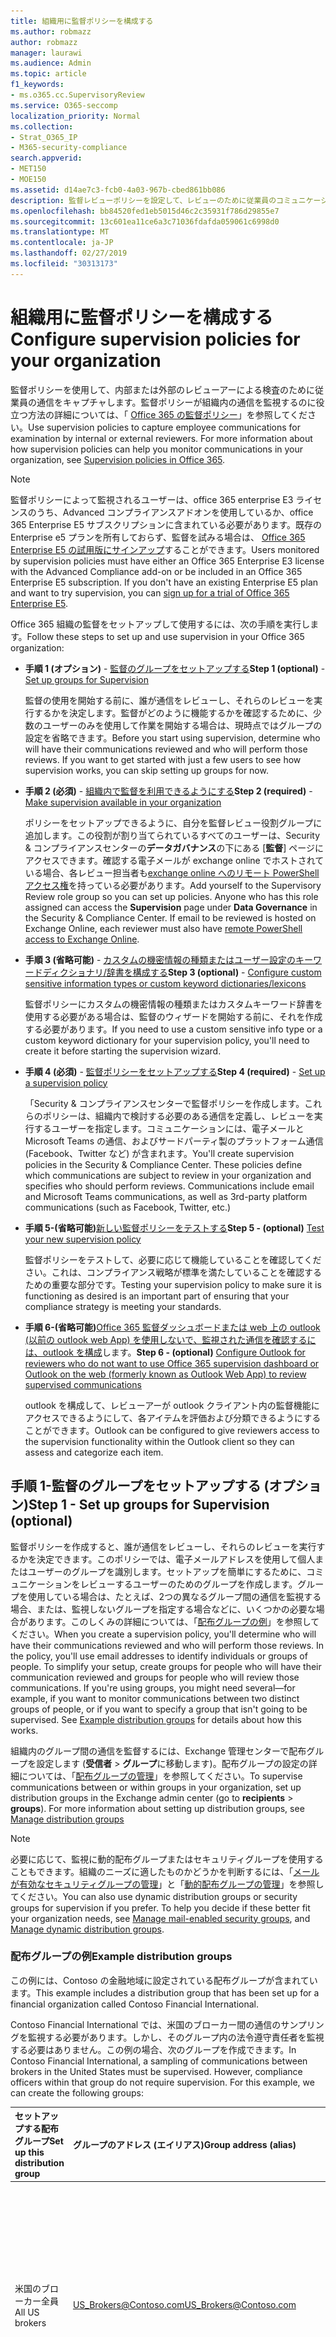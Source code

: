 ```yaml
---
title: 組織用に監督ポリシーを構成する
ms.author: robmazz
author: robmazz
manager: laurawi
ms.audience: Admin
ms.topic: article
f1_keywords:
- ms.o365.cc.SupervisoryReview
ms.service: O365-seccomp
localization_priority: Normal
ms.collection:
- Strat_O365_IP
- M365-security-compliance
search.appverid:
- MET150
- MOE150
ms.assetid: d14ae7c3-fcb0-4a03-967b-cbed861bb086
description: 監督レビューポリシーを設定して、レビューのために従業員のコミュニケーションをキャプチャします。
ms.openlocfilehash: bb84520fed1eb5015d46c2c35931f786d29855e7
ms.sourcegitcommit: 13c601ea11ce6a3c71036fdafda059061c6998d0
ms.translationtype: MT
ms.contentlocale: ja-JP
ms.lasthandoff: 02/27/2019
ms.locfileid: "30313173"
---
```

# <a name="configure-supervision-policies-for-your-organization"></a><span data-ttu-id="fbf8d-103">組織用に監督ポリシーを構成する</span><span class="sxs-lookup"><span data-stu-id="fbf8d-103">Configure supervision policies for your organization</span></span>

<span data-ttu-id="fbf8d-p101">監督ポリシーを使用して、内部または外部のレビューアーによる検査のために従業員の通信をキャプチャします。監督ポリシーが組織内の通信を監視するのに役立つ方法の詳細については、「 [Office 365 の監督ポリシー](supervision-policies.md)」を参照してください。</span><span class="sxs-lookup"><span data-stu-id="fbf8d-p101">Use supervision policies to capture employee communications for examination by internal or external reviewers. For more information about how supervision policies can help you monitor communications in your organization, see [Supervision policies in Office 365](supervision-policies.md).</span></span>

> [!NOTE]
> <span data-ttu-id="fbf8d-p102">監督ポリシーによって監視されるユーザーは、office 365 enterprise E3 ライセンスのうち、Advanced コンプライアンスアドオンを使用しているか、office 365 Enterprise E5 サブスクリプションに含まれている必要があります。既存の Enterprise e5 プランを所有しておらず、監督を試みる場合は、 [Office 365 Enterprise E5 の試用版にサインアップ](https://go.microsoft.com/fwlink/p/?LinkID=698279)することができます。</span><span class="sxs-lookup"><span data-stu-id="fbf8d-p102">Users monitored by supervision policies must have either an Office 365 Enterprise E3 license with the Advanced Compliance add-on or be included in an Office 365 Enterprise E5 subscription. If you don't have an existing Enterprise E5 plan and want to try supervision, you can [sign up for a trial of Office 365 Enterprise E5](https://go.microsoft.com/fwlink/p/?LinkID=698279).</span></span>
  
<span data-ttu-id="fbf8d-108">Office 365 組織の監督をセットアップして使用するには、次の手順を実行します。</span><span class="sxs-lookup"><span data-stu-id="fbf8d-108">Follow these steps to set up and use supervision in your Office 365 organization:</span></span>
  
- <span data-ttu-id="fbf8d-109">**手順 1 (オプション)** - [監督のグループをセットアップする](configure-supervision-policies.md#exampledist)</span><span class="sxs-lookup"><span data-stu-id="fbf8d-109">**Step 1 (optional)** - [Set up groups for Supervision](configure-supervision-policies.md#exampledist)</span></span>

    <span data-ttu-id="fbf8d-p103">監督の使用を開始する前に、誰が通信をレビューし、それらのレビューを実行するかを決定します。監督がどのように機能するかを確認するために、少数のユーザーのみを使用して作業を開始する場合は、現時点ではグループの設定を省略できます。</span><span class="sxs-lookup"><span data-stu-id="fbf8d-p103">Before you start using supervision, determine who will have their communications reviewed and who will perform those reviews. If you want to get started with just a few users to see how supervision works, you can skip setting up groups for now.</span></span>

- <span data-ttu-id="fbf8d-112">**手順 2 (必須)** - [組織内で監督を利用できるようにする](configure-supervision-policies.md#MakeAvailable)</span><span class="sxs-lookup"><span data-stu-id="fbf8d-112">**Step 2 (required)** - [Make supervision available in your organization](configure-supervision-policies.md#MakeAvailable)</span></span>

    <span data-ttu-id="fbf8d-p104">ポリシーをセットアップできるように、自分を監督レビュー役割グループに追加します。この役割が割り当てられているすべてのユーザーは、Security & コンプライアンスセンターの**データガバナンス**の下にある [**監督**] ページにアクセスできます。確認する電子メールが exchange online でホストされている場合、各レビュー担当者も[exchange online へのリモート PowerShell アクセス権](https://docs.microsoft.com/powershell/exchange/exchange-online/disable-access-to-exchange-online-powershell)を持っている必要があります。</span><span class="sxs-lookup"><span data-stu-id="fbf8d-p104">Add yourself to the Supervisory Review role group so you can set up policies. Anyone who has this role assigned can access the **Supervision** page under **Data Governance** in the Security & Compliance Center. If email to be reviewed is hosted on Exchange Online, each reviewer must also have [remote PowerShell access to Exchange Online](https://docs.microsoft.com/powershell/exchange/exchange-online/disable-access-to-exchange-online-powershell).</span></span>

- <span data-ttu-id="fbf8d-116">**手順 3 (省略可能)** - [カスタムの機密情報の種類またはユーザー設定のキーワードディクショナリ/辞書を構成する](configure-supervision-policies.md#sensitiveinfo)</span><span class="sxs-lookup"><span data-stu-id="fbf8d-116">**Step 3 (optional)** - [Configure custom sensitive information types or custom keyword dictionaries/lexicons](configure-supervision-policies.md#sensitiveinfo)</span></span>

    <span data-ttu-id="fbf8d-117">監督ポリシーにカスタムの機密情報の種類またはカスタムキーワード辞書を使用する必要がある場合は、監督のウィザードを開始する前に、それを作成する必要があります。</span><span class="sxs-lookup"><span data-stu-id="fbf8d-117">If you need to use a custom sensitive info type or a custom keyword dictionary for your supervision policy, you'll need to create it before starting the supervision wizard.</span></span>

- <span data-ttu-id="fbf8d-118">**手順 4 (必須)** - [監督ポリシーをセットアップする](configure-supervision-policies.md#setupsuper)</span><span class="sxs-lookup"><span data-stu-id="fbf8d-118">**Step 4 (required)** - [Set up a supervision policy](configure-supervision-policies.md#setupsuper)</span></span>

    <span data-ttu-id="fbf8d-p105">「Security & コンプライアンスセンターで監督ポリシーを作成します。これらのポリシーは、組織内で検討する必要のある通信を定義し、レビューを実行するユーザーを指定します。コミュニケーションには、電子メールと Microsoft Teams の通信、およびサードパーティ製のプラットフォーム通信 (Facebook、Twitter など) が含まれます。</span><span class="sxs-lookup"><span data-stu-id="fbf8d-p105">You'll create supervision policies in the Security & Compliance Center. These policies define which communications are subject to review in your organization and specifies who should perform reviews. Communications include email and Microsoft Teams communications, as well as 3rd-party platform communications (such as Facebook, Twitter, etc.)</span></span>

- <span data-ttu-id="fbf8d-122">**手順 5-(省略可能)**[新しい監督ポリシーをテストする](configure-supervision-policies.md#TestPolicy)</span><span class="sxs-lookup"><span data-stu-id="fbf8d-122">**Step 5 - (optional)** [Test your new supervision policy](configure-supervision-policies.md#TestPolicy)</span></span>

    <span data-ttu-id="fbf8d-123">監督ポリシーをテストして、必要に応じて機能していることを確認してください。これは、コンプライアンス戦略が標準を満たしていることを確認するための重要な部分です。</span><span class="sxs-lookup"><span data-stu-id="fbf8d-123">Testing your supervision policy to make sure it is functioning as desired is an important part of ensuring that your compliance strategy is meeting your standards.</span></span>

- <span data-ttu-id="fbf8d-124">**手順 6-(省略可能)**[Office 365 監督ダッシュボードまたは web 上の outlook (以前の outlook web App) を使用しないで、監視された通信を確認するには、outlook を構成](configure-supervision-policies.md#UseOutlook)します。</span><span class="sxs-lookup"><span data-stu-id="fbf8d-124">**Step 6 - (optional)** [Configure Outlook for reviewers who do not want to use Office 365 supervision dashboard or Outlook on the web (formerly known as Outlook Web App) to review supervised communications](configure-supervision-policies.md#UseOutlook)</span></span>

    <span data-ttu-id="fbf8d-125">outlook を構成して、レビューアーが outlook クライアント内の監督機能にアクセスできるようにして、各アイテムを評価および分類できるようにすることができます。</span><span class="sxs-lookup"><span data-stu-id="fbf8d-125">Outlook can be configured to give reviewers access to the supervision functionality within the Outlook client so they can assess and categorize each item.</span></span>

<span data-ttu-id="fbf8d-126"><a name="exampledist"> </a></span><span class="sxs-lookup"><span data-stu-id="fbf8d-126"></span></span>

## <a name="step-1---set-up-groups-for-supervision-optional"></a><span data-ttu-id="fbf8d-127">手順 1-監督のグループをセットアップする (オプション)</span><span class="sxs-lookup"><span data-stu-id="fbf8d-127">Step 1 - Set up groups for Supervision (optional)</span></span>

 <span data-ttu-id="fbf8d-p106">監督ポリシーを作成すると、誰が通信をレビューし、それらのレビューを実行するかを決定できます。このポリシーでは、電子メールアドレスを使用して個人またはユーザーのグループを識別します。セットアップを簡単にするために、コミュニケーションをレビューするユーザーのためのグループを作成します。グループを使用している場合は、たとえば、2つの異なるグループ間の通信を監視する場合、または、監視しないグループを指定する場合などに、いくつかの必要な場合があります。このしくみの詳細については、「[配布グループの例](configure-supervision-policies.md#GroupExample)」を参照してください。</span><span class="sxs-lookup"><span data-stu-id="fbf8d-p106">When you create a supervision policy, you'll determine who will have their communications reviewed and who will perform those reviews. In the policy, you'll use email addresses to identify individuals or groups of people. To simplify your setup, create groups for people who will have their communication reviewed and groups for people who will review those communications. If you're using groups, you might need several—for example, if you want to monitor communications between two distinct groups of people, or if you want to specify a group that isn't going to be supervised. See [Example distribution groups](configure-supervision-policies.md#GroupExample) for details about how this works.</span></span>
  
<span data-ttu-id="fbf8d-p107">組織内のグループ間の通信を監督するには、Exchange 管理センターで配布グループを設定します (**受信者** \> **グループ**に移動します)。配布グループの設定の詳細については、「[配布グループの管理](http://go.microsoft.com/fwlink/?LinkId=613635)」を参照してください。</span><span class="sxs-lookup"><span data-stu-id="fbf8d-p107">To supervise communications between or within groups in your organization, set up distribution groups in the Exchange admin center (go to **recipients** \> **groups**). For more information about setting up distribution groups, see [Manage distribution groups](http://go.microsoft.com/fwlink/?LinkId=613635)</span></span>
  
> [!NOTE]
> <span data-ttu-id="fbf8d-p108">必要に応じて、監視に動的配布グループまたはセキュリティグループを使用することもできます。組織のニーズに適したものかどうかを判断するには、「[メールが有効なセキュリティグループの管理](http://go.microsoft.com/fwlink/?LinkId=627033)」と「[動的配布グループの管理](http://go.microsoft.com/fwlink/?LinkId=627058)」を参照してください。</span><span class="sxs-lookup"><span data-stu-id="fbf8d-p108">You can also use dynamic distribution groups or security groups for supervision if you prefer. To help you decide if these better fit your organization needs, see [Manage mail-enabled security groups](http://go.microsoft.com/fwlink/?LinkId=627033), and [Manage dynamic distribution groups](http://go.microsoft.com/fwlink/?LinkId=627058).</span></span>
  
<span data-ttu-id="fbf8d-137"><a name="GroupExample"> </a></span><span class="sxs-lookup"><span data-stu-id="fbf8d-137"></span></span>

### <a name="example-distribution-groups"></a><span data-ttu-id="fbf8d-138">配布グループの例</span><span class="sxs-lookup"><span data-stu-id="fbf8d-138">Example distribution groups</span></span>

<span data-ttu-id="fbf8d-139">この例には、Contoso の金融地域に設定されている配布グループが含まれています。</span><span class="sxs-lookup"><span data-stu-id="fbf8d-139">This example includes a distribution group that has been set up for a financial organization called Contoso Financial International.</span></span>
  
<span data-ttu-id="fbf8d-p109">Contoso Financial International では、米国のブローカー間の通信のサンプリングを監視する必要があります。しかし、そのグループ内の法令遵守責任者を監視する必要はありません。この例の場合、次のグループを作成できます。</span><span class="sxs-lookup"><span data-stu-id="fbf8d-p109">In Contoso Financial International, a sampling of communications between brokers in the United States must be supervised. However, compliance officers within that group do not require supervision. For this example, we can create the following groups:</span></span>
  
|<span data-ttu-id="fbf8d-143">**セットアップする配布グループ**</span><span class="sxs-lookup"><span data-stu-id="fbf8d-143">**Set up this distribution group**</span></span>|<span data-ttu-id="fbf8d-144">**グループのアドレス (エイリアス)**</span><span class="sxs-lookup"><span data-stu-id="fbf8d-144">**Group address (alias)**</span></span>|<span data-ttu-id="fbf8d-145">**説明**</span><span class="sxs-lookup"><span data-stu-id="fbf8d-145">**Description**</span></span>|
|:-----|:-----|:-----|
|<span data-ttu-id="fbf8d-146">米国のブローカー全員</span><span class="sxs-lookup"><span data-stu-id="fbf8d-146">All US brokers</span></span> | <span data-ttu-id="fbf8d-147">US_Brokers@Contoso.com</span><span class="sxs-lookup"><span data-stu-id="fbf8d-147">US_Brokers@Contoso.com</span></span> | <span data-ttu-id="fbf8d-148">このグループには Contoso に勤務し米国を拠点とするブローカー全員の電子メール アドレスが含まれています。</span><span class="sxs-lookup"><span data-stu-id="fbf8d-148">This group includes email addresses for all US-based brokers who work for Contoso.</span></span> |
| <span data-ttu-id="fbf8d-149">米国の法令遵守責任者全員</span><span class="sxs-lookup"><span data-stu-id="fbf8d-149">All US compliance officers</span></span> | <span data-ttu-id="fbf8d-150">US_Compliance@Contoso.com</span><span class="sxs-lookup"><span data-stu-id="fbf8d-150">US_Compliance@Contoso.com</span></span>  | <span data-ttu-id="fbf8d-p110">このグループには、Contoso に勤務しているすべての米準拠責任者の電子メールアドレスが含まれています。このグループはすべての US ベースのブローカーのサブセットであるため、このエイリアスを使用して、監督ポリシーからコンプライアンス担当者を除外することができます。</span><span class="sxs-lookup"><span data-stu-id="fbf8d-p110">This group includes email addresses for all US-based compliance officers who work for Contoso. Because this group is a subset of all US-based brokers, you can use this alias to exempt compliance officers from a supervision policy.</span></span> |
  
<span data-ttu-id="fbf8d-153"><a name="MakeAvailable"> </a></span><span class="sxs-lookup"><span data-stu-id="fbf8d-153"></span></span>

## <a name="step-2---make-supervision-available-in-your-organization-required"></a><span data-ttu-id="fbf8d-154">手順 2-組織で監督を利用できるようにする (必須)</span><span class="sxs-lookup"><span data-stu-id="fbf8d-154">Step 2 - Make supervision available in your organization (required)</span></span>

<span data-ttu-id="fbf8d-155">セキュリティ & コンプライアンスセンターで、**監督**をメニューオプションとして利用できるようにするには、監督レビュー管理者の役割が割り当てられている必要があります。</span><span class="sxs-lookup"><span data-stu-id="fbf8d-155">To make **Supervision** available as a menu option in the Security & Compliance Center, you must be assigned the Supervisory Review Administrator role.</span></span>
  
<span data-ttu-id="fbf8d-156">これを行うには、自分を監督レビュー役割グループのメンバーとして追加するか、新しい役割グループを作成することができます。</span><span class="sxs-lookup"><span data-stu-id="fbf8d-156">To do this, you can either add yourself as a member of the Supervisory Review role group, or you can create a new role group.</span></span>
  
### <a name="add-members-to-the-supervisory-review-role-group"></a><span data-ttu-id="fbf8d-157">監督レビュー役割グループにメンバーを追加する</span><span class="sxs-lookup"><span data-stu-id="fbf8d-157">Add members to the Supervisory Review role group</span></span>

1. <span data-ttu-id="fbf8d-158">Office 365 [https://protection.office.com](https://protection.office.com)組織の管理者アカウントの資格情報を使用してサインインします。</span><span class="sxs-lookup"><span data-stu-id="fbf8d-158">Sign into [https://protection.office.com](https://protection.office.com) using credentials for an admin account in your Office 365 organization.</span></span>

2. <span data-ttu-id="fbf8d-159">セキュリティ & コンプライアンスセンターで、[**アクセス許可**] に移動します。</span><span class="sxs-lookup"><span data-stu-id="fbf8d-159">In the Security & Compliance Center, go to **Permissions**.</span></span>

3. <span data-ttu-id="fbf8d-160">[**監督レビュー** ] 役割グループを選択し、[編集] アイコンをクリックします。</span><span class="sxs-lookup"><span data-stu-id="fbf8d-160">Select the **Supervisory Review** role group and then click the Edit icon.</span></span>

4. <span data-ttu-id="fbf8d-161">[**メンバー** ] セクションで、組織の監督を管理するユーザーを追加します。</span><span class="sxs-lookup"><span data-stu-id="fbf8d-161">In the **Members** section, add the people who you want to manage supervision for your organization.</span></span>

### <a name="create-a-new-role-group"></a><span data-ttu-id="fbf8d-162">新しい役割グループを作成する</span><span class="sxs-lookup"><span data-stu-id="fbf8d-162">Create a new role group</span></span>

1. <span data-ttu-id="fbf8d-163">Office 365 [https://protection.office.com](https://protection.office.com)組織の管理者アカウントの資格情報を使用してサインインします。</span><span class="sxs-lookup"><span data-stu-id="fbf8d-163">Sign into [https://protection.office.com](https://protection.office.com) using credentials for an admin account in your Office 365 organization.</span></span>

2. <span data-ttu-id="fbf8d-164">セキュリティ & コンプライアンスセンターで、[**アクセス許可**] に移動し、[**+** 追加] () をクリックします。</span><span class="sxs-lookup"><span data-stu-id="fbf8d-164">In the Security & Compliance Center, go to **Permissions** and then click Add (**+**).</span></span>

3. <span data-ttu-id="fbf8d-p111">[**役割**] セクションで、[追加**+**] () をクリックし、[**監督レビュー管理者**] まで下にスクロールします。この役割を役割グループに追加します。</span><span class="sxs-lookup"><span data-stu-id="fbf8d-p111">In the **Roles** section, click Add (**+**) and scroll down to **Supervisory Review Administrator**. Add this role to the role group.</span></span>

4. <span data-ttu-id="fbf8d-167">[**メンバー** ] セクションで、組織の監督を管理するユーザーを追加します。</span><span class="sxs-lookup"><span data-stu-id="fbf8d-167">In the **Members** section, add the people who you want to manage supervision for your organization.</span></span>

<span data-ttu-id="fbf8d-168">役割グループとアクセス許可の詳細については、「 [Office 365 セキュリティ&amp;コンプライアンスセンターのアクセス許可](permissions-in-the-security-and-compliance-center.md)」を参照してください。</span><span class="sxs-lookup"><span data-stu-id="fbf8d-168">For more information about role groups and permissions, see [Permissions in the Office 365 Security &amp; Compliance Center](permissions-in-the-security-and-compliance-center.md).</span></span>

### <a name="enable-remote-powershell-access-for-reviewers-if-email-is-hosted-on-exchange-online"></a><span data-ttu-id="fbf8d-169">レビューアーのリモート PowerShell アクセスを有効にする (電子メールが Exchange Online でホストされている場合)</span><span class="sxs-lookup"><span data-stu-id="fbf8d-169">Enable remote PowerShell access for reviewers (if email is hosted on Exchange Online)</span></span>

1. <span data-ttu-id="fbf8d-170">「 [Exchange Online PowerShell へのアクセスを有効または無効](https://docs.microsoft.com/powershell/exchange/exchange-online/disable-access-to-exchange-online-powershell)にする」のガイダンスに従ってください。</span><span class="sxs-lookup"><span data-stu-id="fbf8d-170">Follow the guidance in [Enable or disable access to Exchange Online PowerShell](https://docs.microsoft.com/powershell/exchange/exchange-online/disable-access-to-exchange-online-powershell).</span></span>

<span data-ttu-id="fbf8d-171"><a name="sensitiveinfo"> </a></span><span class="sxs-lookup"><span data-stu-id="fbf8d-171"></span></span>
  
## <a name="step-3---create-custom-sensitive-information-types-or-custom-keyword-dictionaries-optional"></a><span data-ttu-id="fbf8d-172">手順 3-カスタムの機密情報の種類またはユーザー設定のキーワードディクショナリを作成する (オプション)</span><span class="sxs-lookup"><span data-stu-id="fbf8d-172">Step 3 - Create custom sensitive information types or custom keyword dictionaries (optional)</span></span>

<span data-ttu-id="fbf8d-173">監督ポリシーウィザードで既存のカスタムの機密情報の種類またはカスタムキーワードディクショナリから選択するには、最初に、必要に応じてこれらの項目を作成する必要があります。</span><span class="sxs-lookup"><span data-stu-id="fbf8d-173">In order to pick from existing custom sensitive information types or custom keyword dictionaries in the supervision policy wizard, you first need to create these items if needed.</span></span>

### <a name="create-custom-sensitive-information-types"></a><span data-ttu-id="fbf8d-174">カスタムの機密情報の種類を作成する</span><span class="sxs-lookup"><span data-stu-id="fbf8d-174">Create custom sensitive information types</span></span>

1. <span data-ttu-id="fbf8d-p112">Office 365 Security & コンプライアンスセンターで、新しい機密情報の種類を作成します。[**分類** \> **機密情報の種類**] に移動し、**新しい機密情報の種類ウィザード**の手順に従います。ここでは、次の操作を行います。</span><span class="sxs-lookup"><span data-stu-id="fbf8d-p112">Create a new sensitive information type in the Office 365 Security & Compliance Center. Navigate to **Classifications** \> **Sensitive info types** and follow the steps in the **New sensitive info type wizard**. Here you will:</span></span>

    - <span data-ttu-id="fbf8d-178">機密情報の種類の名前と説明を定義する</span><span class="sxs-lookup"><span data-stu-id="fbf8d-178">Define a name and description for the sensitive info type</span></span>
    - <span data-ttu-id="fbf8d-179">近接、信頼度、およびプライマリパターン要素を定義する</span><span class="sxs-lookup"><span data-stu-id="fbf8d-179">Define the proximity, confidence level, and primary pattern elements</span></span>
    - <span data-ttu-id="fbf8d-180">選択内容を確認し、機密情報の種類を作成する</span><span class="sxs-lookup"><span data-stu-id="fbf8d-180">Review your selections and create the sensitive info type</span></span>

    <span data-ttu-id="fbf8d-181">詳細については、「[カスタムの機密情報の種類を作成する](create-a-custom-sensitive-information-type.md)」を参照してください。</span><span class="sxs-lookup"><span data-stu-id="fbf8d-181">For more detailed information, see [Create a custom sensitive information type](create-a-custom-sensitive-information-type.md).</span></span>

### <a name="create-custom-keyword-dictionarylexicon"></a><span data-ttu-id="fbf8d-182">ユーザー設定のキーワード辞書または辞書を作成する</span><span class="sxs-lookup"><span data-stu-id="fbf8d-182">Create custom keyword dictionary/lexicon</span></span>

1. <span data-ttu-id="fbf8d-p113">テキストエディター (メモ帳など) を使用して、監督ポリシーで監視するキーワード用語を含む新しいファイルを作成します。各用語が別々の行にあることを確認し、 **Unicode/utf-16 (リトルエンディアン)** 形式でファイルを保存します。</span><span class="sxs-lookup"><span data-stu-id="fbf8d-p113">Using a text editor (like Notepad), create a new file that includes the keyword terms you'd like to monitor in a supervision policy. Make sure each term is on a separate line and save the file in the **Unicode/UTF-16 (Little Endian)** format.</span></span>
2. <span data-ttu-id="fbf8d-p114">PowerShell を使用して、Office 365 テナントにキーワードファイルをインポートします。powershell を使用して office 365 に接続する方法については、「 [connect to office 365 Security & コンプライアンスセンター PowerShell](https://docs.microsoft.com/powershell/exchange/office-365-scc/connect-to-scc-powershell/connect-to-scc-powershell)」を参照してください。</span><span class="sxs-lookup"><span data-stu-id="fbf8d-p114">Import the keyword file into your Office 365 tenant using PowerShell. To connect to Office 365 with PowerShell, see [Connect to Office 365 Security & Compliance Center PowerShell](https://docs.microsoft.com/powershell/exchange/office-365-scc/connect-to-scc-powershell/connect-to-scc-powershell).</span></span>

    <span data-ttu-id="fbf8d-187">PowerShell を使用して Office 365 に接続した後、次のコマンドを実行してキーワード辞書をインポートします。</span><span class="sxs-lookup"><span data-stu-id="fbf8d-187">After you've connected to Office 365 with PowerShell, run the following commands to import your keyword dictionary:</span></span>

    ```
    $fileData = Get-Content "your keyword path and file name" -Encoding Byte -ReadCount 0

    New-DlpKeywordDictionary -Name "Name for your keyword dictionary" -Description "optional description for your keyword dictionary" -FileData $fileData
    ```
    <span data-ttu-id="fbf8d-188">詳細については、「 [Create a keyword dictionary](create-a-keyword-dictionary.md)」を参照してください。</span><span class="sxs-lookup"><span data-stu-id="fbf8d-188">For more detailed information, see [Create a keyword dictionary](create-a-keyword-dictionary.md).</span></span>

3. <span data-ttu-id="fbf8d-p115">Office 365 Security & コンプライアンスセンターで、新しい機密情報の種類を作成します。[**分類** \> **機密情報の種類**] に移動し、**新しい機密情報の種類ウィザード**の手順に従います。ここでは、次の操作を行います。</span><span class="sxs-lookup"><span data-stu-id="fbf8d-p115">Create a new sensitive information type in the Office 365 Security & Compliance Center. Navigate to **Classifications** \> **Sensitive info types** and follow the steps in the **New sensitive info type wizard**. Here you will:</span></span>

    - <span data-ttu-id="fbf8d-192">機密情報の種類の名前と説明を定義する</span><span class="sxs-lookup"><span data-stu-id="fbf8d-192">Define a name and description for the sensitive info type</span></span>
    - <span data-ttu-id="fbf8d-193">マッチング要素の要件としてカスタム辞書を追加する</span><span class="sxs-lookup"><span data-stu-id="fbf8d-193">Add your custom dictionary as a requirement for the matching element</span></span>
    - <span data-ttu-id="fbf8d-194">選択内容を確認し、機密情報の種類を作成する</span><span class="sxs-lookup"><span data-stu-id="fbf8d-194">Review your selections and create the sensitive info type</span></span>

    <span data-ttu-id="fbf8d-195">ユーザー辞書または辞書を作成した後で、 [get-dlpkeyworddictionary](https://docs.microsoft.com/powershell/module/exchange/policy-and-compliance-dlp/get-dlpkeyworddictionary)コマンドレットを使用して構成済みのキーワードを表示するか、 [get-dlpkeyworddictionary](https://docs.microsoft.com/powershell/module/exchange/policy-and-compliance-dlp/set-dlpkeyworddictionary)コマンドレットを使用して用語を追加または削除することができます。</span><span class="sxs-lookup"><span data-stu-id="fbf8d-195">After the custom dictionary/lexicon is created, you can view the configured keywords using the [Get-DlpKeywordDictionary](https://docs.microsoft.com/powershell/module/exchange/policy-and-compliance-dlp/get-dlpkeyworddictionary) cmdlet or add and remove terms using the [Set-DlpKeywordDictionary](https://docs.microsoft.com/powershell/module/exchange/policy-and-compliance-dlp/set-dlpkeyworddictionary) cmdlet.</span></span>

    <span data-ttu-id="fbf8d-196">詳細については、「[カスタムの機密情報の種類を作成する](create-a-custom-sensitive-information-type.md)」を参照してください。</span><span class="sxs-lookup"><span data-stu-id="fbf8d-196">For more detailed information, see [Create a custom sensitive information type](create-a-custom-sensitive-information-type.md).</span></span>

<span data-ttu-id="fbf8d-197"><a name="setupsuper"> </a></span><span class="sxs-lookup"><span data-stu-id="fbf8d-197"></span></span>

## <a name="step-4---set-up-a-supervision-policy-required"></a><span data-ttu-id="fbf8d-198">手順 4-監督ポリシーを設定する (必須)</span><span class="sxs-lookup"><span data-stu-id="fbf8d-198">Step 4 - Set up a supervision policy (required)</span></span>
  
1. <span data-ttu-id="fbf8d-199">Office 365 [https://protection.office.com](https://protection.office.com)組織の管理者アカウントの資格情報を使用してサインインします。</span><span class="sxs-lookup"><span data-stu-id="fbf8d-199">Sign into [https://protection.office.com](https://protection.office.com) using credentials for an admin account in your Office 365 organization.</span></span>

2. <span data-ttu-id="fbf8d-200">セキュリティ & コンプライアンスセンターで、[**監督**] を選択します。</span><span class="sxs-lookup"><span data-stu-id="fbf8d-200">In the Security & Compliance Center, select **Supervision**.</span></span>
  
3. <span data-ttu-id="fbf8d-p116">[**作成**] を選択し、ウィザードの指示に従って、ポリシーの次のページを設定します。ウィザードを使用すると、次のことを行うことができます。</span><span class="sxs-lookup"><span data-stu-id="fbf8d-p116">Select **Create** and then follow the wizard to set up the following pages of the policy. Using the wizard, you will:</span></span>

    - <span data-ttu-id="fbf8d-203">ポリシーに名前と説明を指定します。</span><span class="sxs-lookup"><span data-stu-id="fbf8d-203">Give the policy a name and description.</span></span>
    - <span data-ttu-id="fbf8d-204">監督するユーザーまたはグループを選択します。これには、除外するユーザーまたはグループを選択することも含まれます。</span><span class="sxs-lookup"><span data-stu-id="fbf8d-204">Choose the users or groups to supervise, including choosing users or groups you'd like to exclude.</span></span>
    - <span data-ttu-id="fbf8d-205">監督ポリシー条件を定義します。</span><span class="sxs-lookup"><span data-stu-id="fbf8d-205">Define the supervision policy conditions.</span></span>
    - <span data-ttu-id="fbf8d-p117">機密情報の種類を含めるかどうかを選択します。ここでは、既定およびカスタムの機密情報の種類を選択できます。</span><span class="sxs-lookup"><span data-stu-id="fbf8d-p117">Choose if you'd like to include sensitive information types. This is where you can select default and custom sensitive info types.</span></span>
    - <span data-ttu-id="fbf8d-208">レビューする通信の割合を定義します。</span><span class="sxs-lookup"><span data-stu-id="fbf8d-208">Define the percentage of communications to review.</span></span>
    - <span data-ttu-id="fbf8d-p118">ポリシーのレビュー担当者を選択します。レビュー担当者は、個々のユーザーまたは[メールが有効なセキュリティグループに](https://docs.microsoft.com/Exchange/recipients-in-exchange-online/manage-mail-enabled-security-groups#create-a-mail-enabled-security-group)することができます。</span><span class="sxs-lookup"><span data-stu-id="fbf8d-p118">Choose the reviewers for the policy. Reviewers can be individual users or [mail-enabled security groups](https://docs.microsoft.com/Exchange/recipients-in-exchange-online/manage-mail-enabled-security-groups#create-a-mail-enabled-security-group).</span></span>
    - <span data-ttu-id="fbf8d-211">ポリシーの選択を確認し、ポリシーを作成します。</span><span class="sxs-lookup"><span data-stu-id="fbf8d-211">Review your policy selections and create the policy.</span></span>

<span data-ttu-id="fbf8d-212"><a name="TestPolicy"> </a></span><span class="sxs-lookup"><span data-stu-id="fbf8d-212"></span></span>

## <a name="step-5---test-your-supervision-policy-optional"></a><span data-ttu-id="fbf8d-213">手順 5-監督ポリシーをテストする (オプション)</span><span class="sxs-lookup"><span data-stu-id="fbf8d-213">Step 5 - Test your supervision policy (optional)</span></span>

<span data-ttu-id="fbf8d-p119">監督ポリシーを作成したら、定義した条件がポリシーによって適切に適用されているかどうかをテストすることをお勧めします。監督ポリシーに機密情報の種類が含まれている場合は、[データ損失防止 (DLP) ポリシーをテスト](create-test-tune-dlp-policy.md)することもできます。監督ポリシーをテストするには、次の手順を実行します。</span><span class="sxs-lookup"><span data-stu-id="fbf8d-p119">After you create a supervision policy, it's a good idea to test to make sure that the conditions you defined are being properly enforced by the policy. You may also want to [test your data loss prevention (DLP) policies](create-test-tune-dlp-policy.md) if your supervision policies include sensitive information types. Follow the steps below to test your supervision policy:</span></span>

1. <span data-ttu-id="fbf8d-217">テストするポリシーで定義された、監視対象のユーザーとしてログインした電子メールクライアントまたは Microsoft Teams を開きます。</span><span class="sxs-lookup"><span data-stu-id="fbf8d-217">Open an email client or Microsoft Teams logged in as a supervised user defined in the policy you want to test.</span></span>
2. <span data-ttu-id="fbf8d-p120">監督ポリシーで定義した条件を満たすメールまたは Microsoft Teams のチャットを送信します。これには、キーワード、添付ファイルのサイズ、ドメインなどを指定できます。ポリシーに構成された条件設定が制限を超えているか、厳しすぎるかを確認してください。</span><span class="sxs-lookup"><span data-stu-id="fbf8d-p120">Send an email or Microsoft Teams chat that meets the criteria you've defined in the supervision policy. This can be a keyword, attachment size, domain, etc. Make sure you determine if your configured conditional settings in the policy is too restrictive or too lenient.</span></span>

    > [!Note]
    > <span data-ttu-id="fbf8d-p121">定義されたポリシーの対象となるメールは、ほぼリアルタイムで処理され、ポリシーの構成後すぐにテストできます。Microsoft Teams でのチャットは、ポリシー内で完全に処理されるまでに最大24時間かかる場合があります。</span><span class="sxs-lookup"><span data-stu-id="fbf8d-p121">Emails subject to defined policies are processed in near real-time and can be tested immediately after the policy is configured. Chats in Microsoft Teams can take up to 24 hours to fully process in a policy.</span></span> 

3. <span data-ttu-id="fbf8d-p122">監督ポリシーに指定されたレビュー担当者として Office 365 テナントにログインします。[*カスタムポリシー* > \*\*\*\* の**監視** > ] に移動して、ポリシーのレポートを表示します。</span><span class="sxs-lookup"><span data-stu-id="fbf8d-p122">Log into your Office 365 tenant as a reviewer designated in the supervision policy. Navigate to **Supervision** > *Your Custom Policy* > **Open** to view the report for the policy.</span></span>

<span data-ttu-id="fbf8d-224"><a name="UseOutlook"> </a></span><span class="sxs-lookup"><span data-stu-id="fbf8d-224"></span></span>

## <a name="step-6---configure-outlook-for-reviewers-optional"></a><span data-ttu-id="fbf8d-225">手順 6-レビュー担当者用に Outlook を構成する (オプション)</span><span class="sxs-lookup"><span data-stu-id="fbf8d-225">Step 6 - Configure Outlook for reviewers (optional)</span></span>

<span data-ttu-id="fbf8d-226">Office 365 で監督ダッシュボードを使用しないで outlook を使用して通信を確認するには、outlook クライアントを構成する必要があります。</span><span class="sxs-lookup"><span data-stu-id="fbf8d-226">Reviewers that want to use Outlook instead of using the Supervision dashboard in Office 365 to review communications must configure their Outlook client.</span></span>

### <a name="step-1-copy-the-address-for-the-supervision-mailbox"></a><span data-ttu-id="fbf8d-227">手順 1: 監督メールボックスのアドレスをコピーする</span><span class="sxs-lookup"><span data-stu-id="fbf8d-227">Step 1: Copy the address for the supervision mailbox</span></span>

<span data-ttu-id="fbf8d-228">outlook デスクトップまたは web 用の outlook のレビューを構成するには、監督ポリシーのセットアップの一部として作成された監督メールボックスのアドレスが必要です。</span><span class="sxs-lookup"><span data-stu-id="fbf8d-228">To configure review for Outlook desktop or Outlook for the web, you'll need the address for the supervision mailbox that was created as part of the supervision policy setup.</span></span>
  
> [!NOTE]
> <span data-ttu-id="fbf8d-229">他のユーザーがポリシーを作成した場合は、そのポリシーからこのアドレスを取得してアドインをインストールする必要があります。</span><span class="sxs-lookup"><span data-stu-id="fbf8d-229">If someone else created the policy, you'll need to get this address from them to install the add-in.</span></span>

 <span data-ttu-id="fbf8d-230">**監督メールボックスのアドレスを検索するには**</span><span class="sxs-lookup"><span data-stu-id="fbf8d-230">**To find the supervision mailbox address**</span></span>
  
1. <span data-ttu-id="fbf8d-231">Office 365 組織の管理者アカウントの資格情報を使用して、 [ &amp;セキュリティコンプライアンスセンター](https://protection.office.com)にサインインします。</span><span class="sxs-lookup"><span data-stu-id="fbf8d-231">Sign into the [Security &amp; Compliance Center](https://protection.office.com) using credentials for an admin account in your Office 365 organization.</span></span>

2. <span data-ttu-id="fbf8d-232">[**監督**] に移動します。</span><span class="sxs-lookup"><span data-stu-id="fbf8d-232">Go to **Supervision**.</span></span>

3. <span data-ttu-id="fbf8d-233">確認する通信を収集する監督ポリシーをクリックします。</span><span class="sxs-lookup"><span data-stu-id="fbf8d-233">Click the supervision policy that's gathering the communications you want to review.</span></span>

4. <span data-ttu-id="fbf8d-234">[ポリシーの詳細] ポップアップの [**監督メールボックス**] で、アドレスをコピーします。</span><span class="sxs-lookup"><span data-stu-id="fbf8d-234">In the policy details flyout, under **Supervision mailbox**, copy the address.</span></span><br/><span data-ttu-id="fbf8d-235">![強調表示されている監督ポリシーの詳細ポップアップの [監督メールボックス] セクション](media/71779d0e-4f01-4dd3-8234-5f9c30eeb067.jpg)</span><span class="sxs-lookup"><span data-stu-id="fbf8d-235">![The 'Supervision Mailbox' section of a supervision policy's details flyout showing the supervision mailbox address highlighted](media/71779d0e-4f01-4dd3-8234-5f9c30eeb067.jpg)</span></span>
  
### <a name="step-2-configure-the-supervision-mailbox-for-outlook-access"></a><span data-ttu-id="fbf8d-236">手順 2: Outlook アクセス用に監督メールボックスを構成する</span><span class="sxs-lookup"><span data-stu-id="fbf8d-236">Step 2: Configure the supervision mailbox for Outlook access</span></span>

<span data-ttu-id="fbf8d-237">次に、レビューアーは、Outlook を監督メールボックスに接続できるように、Exchange Online の PowerShell コマンドをいくつか実行する必要があります。</span><span class="sxs-lookup"><span data-stu-id="fbf8d-237">Next, reviewers will need to run a couple Exchange Online PowerShell commands so they can connect Outlook to the supervision mailbox.</span></span>
  
1. <span data-ttu-id="fbf8d-p123">Exchange Online PowerShell に接続します。操作[方法](https://docs.microsoft.com/powershell/exchange/exchange-online/connect-to-exchange-online-powershell/connect-to-exchange-online-powershell)</span><span class="sxs-lookup"><span data-stu-id="fbf8d-p123">Connect to Exchange Online PowerShell. [How do I do this?](https://docs.microsoft.com/powershell/exchange/exchange-online/connect-to-exchange-online-powershell/connect-to-exchange-online-powershell)</span></span>

2. <span data-ttu-id="fbf8d-240">次のコマンドを実行し*ます。ここで、SupervisoryReview {GUID} @domain*は上記の手順1でコピーしたアドレスで、 *User*は、手順3で監督メールボックスに接続するレビュー担当者の名前になります。</span><span class="sxs-lookup"><span data-stu-id="fbf8d-240">Run the following commands, where  *SupervisoryReview{GUID}@domain.onmicrosoft.com*  is the address you copied in Step 1 above, and  *User*  is the name of the reviewer who will be connecting to the supervision mailbox in Step 3.</span></span>

    ```Add-MailboxPermission "SupervisoryReview{GUID}@domain.onmicrosoft.com" -User <alias or email address of the account that has reviewer permissions to the supervision mailbox> -AccessRights FullAccess```

    ```Set-Mailbox "<SupervisoryReview{GUID}@domain.onmicrosoft.com>" -HiddenFromAddressListsEnabled: $false```

3. <span data-ttu-id="fbf8d-241">少なくとも1時間待ってから、手順3に進みます。</span><span class="sxs-lookup"><span data-stu-id="fbf8d-241">Wait at least an hour before moving on to Step 3 below.</span></span>

### <a name="step-3-create-an-outlook-profile-to-connect-to-the-supervision-mailbox"></a><span data-ttu-id="fbf8d-242">手順 3: 監督メールボックスに接続するための Outlook プロファイルを作成する</span><span class="sxs-lookup"><span data-stu-id="fbf8d-242">Step 3: Create an Outlook profile to connect to the supervision mailbox</span></span>

<span data-ttu-id="fbf8d-243">最後の手順では、監督者は、監督メールボックスに接続するための Outlook プロファイルを作成する必要があります。</span><span class="sxs-lookup"><span data-stu-id="fbf8d-243">For the final step, reviewers will need to create an Outlook profile to connect to the supervision mailbox.</span></span>

> [!NOTE]
> <span data-ttu-id="fbf8d-p124">新しい Outlook プロファイルを作成するには、Windows のコントロールパネルの [メール] 設定を使用します。これらの設定にアクセスするために必要なパスは、使用している windows オペレーティングシステム (windows 7、windows 8、または windows 10)、およびインストールされている Outlook のバージョンによって異なる場合があります。</span><span class="sxs-lookup"><span data-stu-id="fbf8d-p124">To create a new Outlook profile, you'll use the Mail settings in the Windows Control Panel. The path you take to get to these settings might depend on which Windows operating system (Windows 7, Windows 8, or Windows 10) you're using, and which version of Outlook is installed.</span></span>
  
1. <span data-ttu-id="fbf8d-246">[コントロールパネル] を開き、ウィンドウ上部の [**検索**] ボックスに「 **Mail**」と入力します。</span><span class="sxs-lookup"><span data-stu-id="fbf8d-246">Open the Control Panel, and in the **Search** box at the top of the window, type **Mail**.</span></span><br/><span data-ttu-id="fbf8d-p125">(コントロールパネルへのアクセス方法がわからない場合はどうすればよいですか?[[コントロールパネルの場所] を](https://support.microsoft.com/help/13764/windows-where-is-control-panel)参照)</span><span class="sxs-lookup"><span data-stu-id="fbf8d-p125">(Not sure how to get to the Control Panel? See [Where is Control Panel?](https://support.microsoft.com/help/13764/windows-where-is-control-panel))</span></span>
  
2. <span data-ttu-id="fbf8d-249">**メール**アプリを開きます。</span><span class="sxs-lookup"><span data-stu-id="fbf8d-249">Open the **Mail** app.</span></span>

3. <span data-ttu-id="fbf8d-250">[**メールの設定-Outlook**] で、[**プロファイルの表示**] をクリックします。</span><span class="sxs-lookup"><span data-stu-id="fbf8d-250">In **Mail Setup - Outlook**, click **Show Profiles**.</span></span><br/><span data-ttu-id="fbf8d-251">![[プロファイルの表示] ボタンが強調表示されている [メールの設定-Outlook] ダイアログボックス](media/28b5dae9-d10c-4f2b-926a-294c857d555c.jpg)</span><span class="sxs-lookup"><span data-stu-id="fbf8d-251">![The 'Mail Setup - Outlook' dialog box with the 'Show Profiles' button highlighted](media/28b5dae9-d10c-4f2b-926a-294c857d555c.jpg)</span></span>
  
4. <span data-ttu-id="fbf8d-p126">[**メール**] で、[**追加**] をクリックします。次に、[**新しいプロファイル**] で、監督メールボックスの名前 (「**監督**」など) を入力します。</span><span class="sxs-lookup"><span data-stu-id="fbf8d-p126">In **Mail**, click **Add**. Then, in **New Profile**, enter a name for the supervision mailbox (such as **Supervision**).</span></span><br/><span data-ttu-id="fbf8d-254">![[プロファイル名] ボックスに "監督" という名前が表示されている [新しいプロファイル] ダイアログ](media/d02ae181-b541-4ec6-8f51-698f30033204.jpg)</span><span class="sxs-lookup"><span data-stu-id="fbf8d-254">![The 'New Profile' dialog showing the name 'Supervision' in the 'Profile Name' box](media/d02ae181-b541-4ec6-8f51-698f30033204.jpg)</span></span>
  
5. <span data-ttu-id="fbf8d-255">[ **Outlook を Office 365 に接続**する] で、[**別のアカウントに接続する**] をクリックします。</span><span class="sxs-lookup"><span data-stu-id="fbf8d-255">In **Connect Outlook to Office 365**, click **Connect to a different account**.</span></span><br/><span data-ttu-id="fbf8d-256">![[別のアカウントへの接続] リンクが強調表示されている [Outlook から Office への接続 365] メッセージ](media/fac49ff8-a7f0-4e82-a271-9ec045a95de1.jpg)</span><span class="sxs-lookup"><span data-stu-id="fbf8d-256">![The 'Connect Outlook to Office 365' message with the 'Connect to a different account' link highlighted](media/fac49ff8-a7f0-4e82-a271-9ec045a95de1.jpg)</span></span>
  
6. <span data-ttu-id="fbf8d-257">[**自動アカウントセットアップ**] で、[**手動セットアップ] または [サーバーの種類の追加**] を選択し、[**次へ**] をクリックします。</span><span class="sxs-lookup"><span data-stu-id="fbf8d-257">In **Auto Account Setup**, choose **Manual setup or additional server types**, and then click **Next**.</span></span>

7. <span data-ttu-id="fbf8d-p127">[**アカウントの種類を選択して**ください] で、[ **Office 365**] を選択します。その後、[**電子メールアドレス**] ボックスに、先ほどコピーした監督メールボックスのアドレスを入力します。</span><span class="sxs-lookup"><span data-stu-id="fbf8d-p127">In **Choose Your Account Type**, choose **Office 365**. Then, in the **Email Address** box, enter the address of the supervision mailbox you copied previously.</span></span><br/><span data-ttu-id="fbf8d-260">![Outlook の [アカウントの種類の追加] ページで、[メールアドレス] ボックスが強調表示されています。](media/4f601236-9f69-4cf6-a58c-0b91204aa8cb.jpg)</span><span class="sxs-lookup"><span data-stu-id="fbf8d-260">![The 'Choose Your Account Type' page of the 'Add Account' dialog in Outlook showing the 'Email Address' box highlighted.](media/4f601236-9f69-4cf6-a58c-0b91204aa8cb.jpg)</span></span>
  
8. <span data-ttu-id="fbf8d-261">メッセージが表示されたら、Office 365 資格情報を入力します。</span><span class="sxs-lookup"><span data-stu-id="fbf8d-261">When prompted, enter your Office 365 credentials.</span></span>

9. <span data-ttu-id="fbf8d-262">成功した場合、Outlook のフォルダー一覧ビューに、 \*\* \<監督ポリシー名\> \*\*フォルダーが表示されます。</span><span class="sxs-lookup"><span data-stu-id="fbf8d-262">If successful, you'll see the **Supervision - \<policy name\>** folder listed in the Folder List view in Outlook.</span></span>

## <a name="powershell-reference"></a><span data-ttu-id="fbf8d-263">PowerShell リファレンス</span><span class="sxs-lookup"><span data-stu-id="fbf8d-263">PowerShell reference</span></span>

<span data-ttu-id="fbf8d-264">必要に応じて、次の PowerShell コマンドレットを使用して、監督ポリシーを作成および管理できます。</span><span class="sxs-lookup"><span data-stu-id="fbf8d-264">If needed, you can create and manage supervision policies using the following PowerShell cmdlets:</span></span>

- [<span data-ttu-id="fbf8d-265">SupervisoryReviewPolicyV2</span><span class="sxs-lookup"><span data-stu-id="fbf8d-265">New-SupervisoryReviewPolicyV2</span></span>](https://docs.microsoft.com/powershell/module/exchange/policy-and-compliance/new-supervisoryreviewpolicyv2?view=exchange-ps)
- [<span data-ttu-id="fbf8d-266">SupervisoryReviewPolicyV2</span><span class="sxs-lookup"><span data-stu-id="fbf8d-266">Get-SupervisoryReviewPolicyV2</span></span>](https://docs.microsoft.com/powershell/module/exchange/policy-and-compliance/get-supervisoryreviewpolicyv2?view=exchange-ps)
- [<span data-ttu-id="fbf8d-267">SupervisoryReviewPolicyV2</span><span class="sxs-lookup"><span data-stu-id="fbf8d-267">Set-SupervisoryReviewPolicyV2</span></span>](https://docs.microsoft.com/powershell/module/exchange/policy-and-compliance/set-supervisoryreviewpolicyv2?view=exchange-ps)
- [<span data-ttu-id="fbf8d-268">SupervisoryReviewPolicyV2</span><span class="sxs-lookup"><span data-stu-id="fbf8d-268">Remove-SupervisoryReviewPolicyV2</span></span>](https://docs.microsoft.com/powershell/module/exchange/policy-and-compliance/remove-supervisoryreviewpolicyv2?view=exchange-ps)
- [<span data-ttu-id="fbf8d-269">SupervisoryReviewRule</span><span class="sxs-lookup"><span data-stu-id="fbf8d-269">New-SupervisoryReviewRule</span></span>](https://docs.microsoft.com/powershell/module/exchange/policy-and-compliance/new-supervisoryreviewrule?view=exchange-ps)
- [<span data-ttu-id="fbf8d-270">SupervisoryReviewRule</span><span class="sxs-lookup"><span data-stu-id="fbf8d-270">Set-SupervisoryReviewRule</span></span>](https://docs.microsoft.com/powershell/module/exchange/policy-and-compliance/set-supervisoryreviewrule?view=exchange-ps)
- [<span data-ttu-id="fbf8d-271">SupervisoryReviewActivity</span><span class="sxs-lookup"><span data-stu-id="fbf8d-271">Get-SupervisoryReviewActivity</span></span>](https://docs.microsoft.com/powershell/module/exchange/reporting/get-supervisoryreviewactivity)
- [<span data-ttu-id="fbf8d-272">SupervisoryReviewOverallProgressReport</span><span class="sxs-lookup"><span data-stu-id="fbf8d-272">Get-SupervisoryReviewOverallProgressReport</span></span>](https://docs.microsoft.com/powershell/module/exchange/reporting/get-supervisoryreviewoverallprogressreport)
- [<span data-ttu-id="fbf8d-273">SupervisoryReviewTopCasesReport</span><span class="sxs-lookup"><span data-stu-id="fbf8d-273">Get-SupervisoryReviewTopCasesReport</span></span>](https://docs.microsoft.com/powershell/module/exchange/reporting/get-supervisoryreviewtopcasesreport)